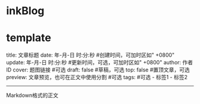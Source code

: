 # inkBlog# templatetitle: 文章标题date: 年-月-日 时:分:秒 #创建时间，可加时区如" +0800"update: 年-月-日 时:分:秒 #更新时间，可选，可加时区如" +0800"author: 作者IDcover: 题图链接 #可选draft: false #草稿，可选top: false #置顶文章，可选preview: 文章预览，也可在正文中使用<!--more-->分割 #可选tags: #可选    - 标签1    - 标签2---Markdown格式的正文